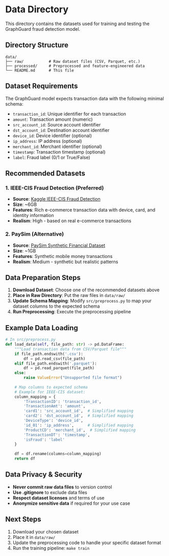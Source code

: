 # Data Directory

This directory contains the datasets used for training and testing the GraphGuard fraud detection model.

## Directory Structure

```
data/
├── raw/           # Raw dataset files (CSV, Parquet, etc.)
├── processed/     # Preprocessed and feature-engineered data
└── README.md      # This file
```

## Dataset Requirements

The GraphGuard model expects transaction data with the following minimal schema:

- `transaction_id`: Unique identifier for each transaction
- `amount`: Transaction amount (numeric)
- `src_account_id`: Source account identifier
- `dst_account_id`: Destination account identifier
- `device_id`: Device identifier (optional)
- `ip_address`: IP address (optional)
- `merchant_id`: Merchant identifier (optional)
- `timestamp`: Transaction timestamp (optional)
- `label`: Fraud label (0/1 or True/False)

## Recommended Datasets

### 1. IEEE-CIS Fraud Detection (Preferred)
- **Source**: [Kaggle IEEE-CIS Fraud Detection](https://www.kaggle.com/c/ieee-fraud-detection)
- **Size**: ~6GB
- **Features**: Rich e-commerce transaction data with device, card, and identity information
- **Realism**: High - based on real e-commerce transactions

### 2. PaySim (Alternative)
- **Source**: [PaySim Synthetic Financial Dataset](https://www.kaggle.com/datasets/ealaxi/paysim1)
- **Size**: ~1GB
- **Features**: Synthetic mobile money transactions
- **Realism**: Medium - synthetic but realistic patterns

## Data Preparation Steps

1. **Download Dataset**: Choose one of the recommended datasets above
2. **Place in Raw Directory**: Put the raw files in `data/raw/`
3. **Update Schema Mapping**: Modify `src/preprocess.py` to map your dataset columns to the expected schema
4. **Run Preprocessing**: Execute the preprocessing pipeline

## Example Data Loading

```python
# In src/preprocess.py
def load_data(self, file_path: str) -> pd.DataFrame:
    """Load transaction data from CSV/Parquet file"""
    if file_path.endswith('.csv'):
        df = pd.read_csv(file_path)
    elif file_path.endswith('.parquet'):
        df = pd.read_parquet(file_path)
    else:
        raise ValueError("Unsupported file format")
    
    # Map columns to expected schema
    # Example for IEEE-CIS dataset:
    column_mapping = {
        'TransactionID': 'transaction_id',
        'TransactionAmt': 'amount',
        'card1': 'src_account_id',  # Simplified mapping
        'card2': 'dst_account_id',  # Simplified mapping
        'DeviceType': 'device_id',
        'id_01': 'ip_address',      # Simplified mapping
        'ProductCD': 'merchant_id',  # Simplified mapping
        'TransactionDT': 'timestamp',
        'isFraud': 'label'
    }
    
    df = df.rename(columns=column_mapping)
    return df
```

## Data Privacy & Security

- **Never commit raw data files** to version control
- **Use .gitignore** to exclude data files
- **Respect dataset licenses** and terms of use
- **Anonymize sensitive data** if required for your use case

## Next Steps

1. Download your chosen dataset
2. Place it in `data/raw/`
3. Update the preprocessing code to handle your specific dataset format
4. Run the training pipeline: `make train`
